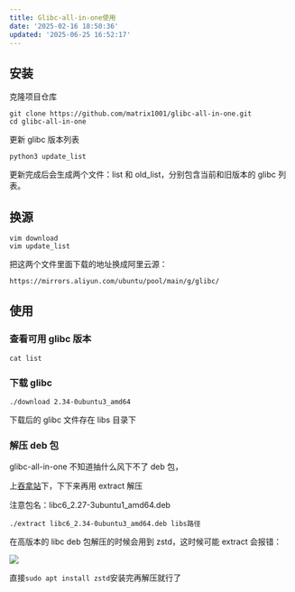 ```yaml
---
title: Glibc-all-in-one使用
date: '2025-02-16 18:50:36'
updated: '2025-06-25 16:52:17'
---
```

## 安装
克隆项目仓库

```shell
git clone https://github.com/matrix1001/glibc-all-in-one.git
cd glibc-all-in-one
```

更新 glibc 版本列表

```shell
python3 update_list
```

更新完成后会生成两个文件：list 和 old_list，分别包含当前和旧版本的 glibc 列表。

## 换源
```shell
vim download
vim update_list
```

把这两个文件里面下载的地址换成阿里云源：

```shell
https://mirrors.aliyun.com/ubuntu/pool/main/g/glibc/
```

## 使用
### 查看可用 glibc 版本
```shell
cat list
```

### 下载 glibc
```shell
./download 2.34-0ubuntu3_amd64
```

下载后的 glibc 文件存在 libs 目录下

### 解压 deb 包
glibc-all-in-one 不知道抽什么风下不了 deb 包，

上[吞拿站](https://mirror.tuna.tsinghua.edu.cn/ubuntu/pool/main/g/glibc/)下，下下来再用 extract 解压

注意包名：libc6_2.27-3ubuntu1_amd64.deb

```shell
./extract libc6_2.34-0ubuntu3_amd64.deb libs路径
```

在高版本的 libc deb 包解压的时候会用到 zstd，这时候可能 extract 会报错：

![](/images/07f150b0807e5905b4f6deec1698bc91.png)

直接`sudo apt install zstd`安装完再解压就行了

